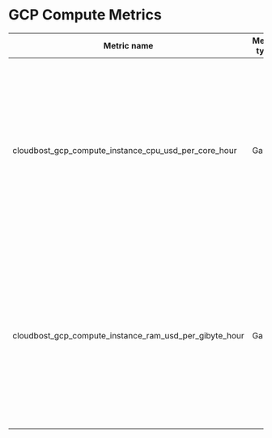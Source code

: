 # GCP Compute Metrics

| Metric name                                            | Metric type | Description                                                   | Labels                                                                                                                                                                                                                                                                                                                                          |
|--------------------------------------------------------|-------------|---------------------------------------------------------------|-------------------------------------------------------------------------------------------------------------------------------------------------------------------------------------------------------------------------------------------------------------------------------------------------------------------------------------------------|
| cloudbost_gcp_compute_instance_cpu_usd_per_core_hour   | Gauge       | The processing cost of a GCP Compute Instance in USD/(core*h) | `instance`=&lt;name of the compute instance&gt; <br/> `region`=&lt;GCP region code&gt; <br/> `family`=&lt;broader compute family (n1, n2, c3 ...) &gt; <br/> `machine_type`=&lt;specific machine type, e.g.: n2-standard-2&gt; <br/> `project`=&lt;GCP project, where the instance is provisioned&gt; <br/> `price_tier`=&lt;spot\|ondemand&gt; |
| cloudbost_gcp_compute_instance_ram_usd_per_gibyte_hour | Gauge       | The memory cost of a GCP Compute Instance in USD/(GiB*h)      | `instance`=&lt;name of the compute instance&gt; <br/> `region`=&lt;GCP region code&gt; <br/> `family`=&lt;broader compute family (n1, n2, c3 ...) &gt; <br/> `machine_type`=&lt;specific machine type, e.g.: n2-standard-2&gt; <br/> `project`=&lt;GCP project, where the instance is provisioned&gt; <br/> `price_tier`=&lt;spot\|ondemand&gt; |